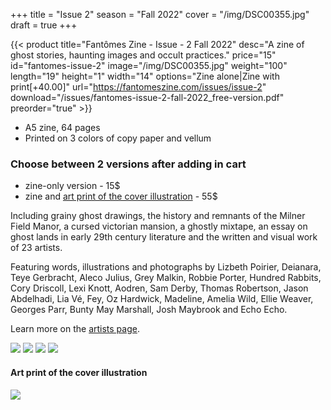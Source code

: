 +++
title = "Issue 2"
season = "Fall 2022"
cover = "/img/DSC00355.jpg"
draft = true
+++

{{< product title="Fantômes Zine - Issue - 2 Fall 2022" desc="A zine of ghost stories, haunting images and occult practices." price="15" id="fantomes-issue-2" image="/img/DSC00355.jpg" weight="100" length="19" height="1" width="14" options="Zine alone|Zine with print[+40.00]" url="https://fantomeszine.com/issues/issue-2" download="/issues/fantomes-issue-2-fall-2022_free-version.pdf" preorder="true" >}}

- A5 zine, 64 pages  
- Printed on 3 colors of copy paper and vellum  

### Choose between 2 versions after adding in cart
- zine-only version - 15$
- zine and [art print of the cover illustration](#art-print-of-the-cover-illustration) - 55$

Including grainy ghost drawings, the history and remnants of the Milner Field Manor, a cursed victorian mansion, a ghostly mixtape, an essay on ghost lands in early 29th century literature and the written and visual work of 23 artists.

Featuring words, illustrations and photographs by Lizbeth Poirier, Deianara, Teye Gerbracht, Aleco Julius, Grey Malkin, Robbie Porter, Hundred Rabbits, Cory Driscoll, Lexi Knott, Aodren, Sam Derby, Thomas Robertson, Jason Abdelhadi, Lia Vé, Fey, Oz Hardwick, Madeline, Amelia Wild, Ellie Weaver, Georges Parr, Bunty May Marshall, Josh Maybrook and Echo Echo.

Learn more on the [artists page](/artists/).

![](/img/DSC00366.jpg)
![](/img/DSC00368.jpg)
![](/img/DSC00373.jpg)
![](/img/DSC00376.jpg)

#### Art print of the cover illustration

![](/img/print.jpg)
